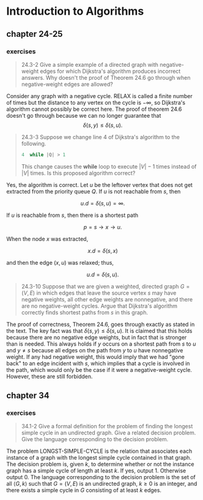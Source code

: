 # Introduction to Algorithms

## chapter 24-25

### exercises

> 24.3-2 Give a simple example of a directed graph with negative-weight edges for which Dijkstra's algorithm produces incorrect answers. Why doesn't the proof of Theorem 24.6 go through when negative-weight edges are allowed?

Consider any graph with a negative cycle. $\text{RELAX}$ is called a finite number of times but the distance to any vertex on the cycle is $-\infty$, so Dijkstra's algorithm cannot possibly be correct here. The proof of theorem 24.6 doesn't go through because we can no longer guarantee that$$\delta(s, y) \le \delta(s, u).$$

> 24.3-3 Suppose we change line 4 of Dijkstra's algorithm to the following.
>
> ```cpp
> 4  while |Q| > 1
> ```
>
> This change causes the **while** loop to execute $|V| - 1$ times instead of $|V|$ times. Is this proposed algorithm correct?

Yes, the algorithm is correct. Let $u$ be the leftover vertex that does not get extracted from the priority queue $Q$. If $u$ is not reachable from $s$, then

$$u.d = \delta(s, u) = \infty.$$

If $u$ is reachable from $s$, then there is a shortest path

$$p = s \rightarrow x \rightarrow u.$$

When the node $x$ was extracted,

$$x.d = \delta(s, x)$$

and then the edge $(x, u)$ was relaxed; thus,

$$u.d = \delta(s, u).$$

> 24.3-10 Suppose that we are given a weighted, directed graph $G = (V, E)$ in which edges that leave the source vertex $s$ may have negative weights, all other edge weights are nonnegative, and there are no negative-weight cycles. Argue that Dijkstra's algorithm correctly finds shortest paths from $s$ in this graph.

The proof of correctness, Theorem 24.6, goes through exactly as stated in the text. The key fact was that $\delta(s, y) \le \delta(s, u)$. It is claimed that this holds because there are no negative edge weights, but in fact that is stronger than is needed. This always holds if $y$ occurs on a shortest path from $s$ to $u$ and $y \ne s$ because all edges on the path from $y$ to $u$ have nonnegative weight. If any had negative weight, this would imply that we had "gone back" to an edge incident with $s$, which implies that a cycle is involved in the path, which would only be the case if it were a negative-weight cycle. However, these are still forbidden.

## chapter 34

### exercises

> 34.1-2 Give a formal definition for the problem of finding the longest simple cycle in an undirected graph. Give a related decision problem. Give the language corresponding to the decision problem.

The problem $\text{LONGST-SIMPLE-CYCLE}$ is the relation that associates each instance of a graph with the longest simple cycle contained in that graph. The decision problem is, given $k$, to determine whether or not the instance graph has a simple cycle of length at least $k$. If yes, output $1$. Otherwise output $0$. The language corresponding to the decision problem is the set of all $\langle G, k\rangle$ such that $G = (V, E)$ is an undirected graph, $k \ge 0$ is an integer, and there exists a simple cycle in $G$ consisting of at least $k$ edges.
